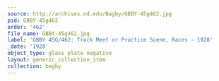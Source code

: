 ```yaml
---
source: http://archives.nd.edu/Bagby/GBBY-45g462.jpg
pid: GBBY-45g462
order: '462'
file_name: GBBY-45g462.jpg
label: 'GBBY 45G/462: Track Meet or Practice Scene, Races - 1928'
_date: '1928'
object_type: glass plate negative
layout: generic_collection_item
collection: bagby
---
```

